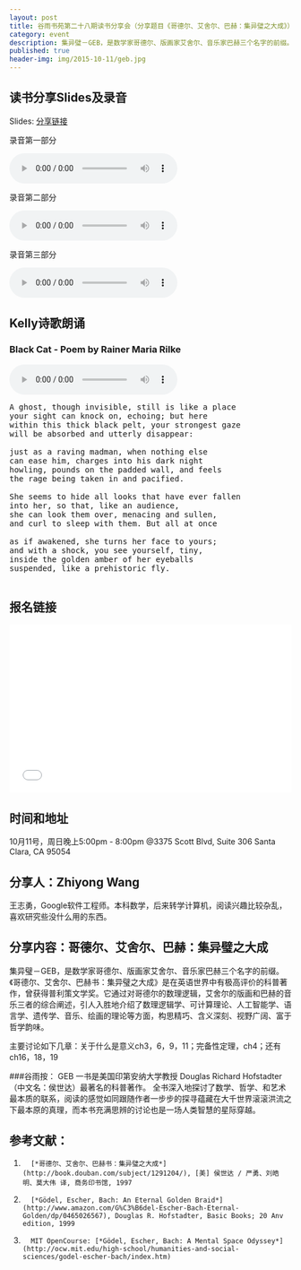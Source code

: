 ```yaml
---
layout: post
title: 谷雨书苑第二十八期读书分享会（分享题目《哥德尔、艾舍尔、巴赫：集异璧之大成》）by Zhiyong Wang
category: event
description: 集异璧－GEB，是数学家哥德尔、版画家艾舍尔、音乐家巴赫三个名字的前缀。《哥德尔、艾舍尔、巴赫书：集异璧之大成》是在英语世界中有极高评价的科普著作，曾获得普利策文学奖。它通过对哥德尔的数理逻辑，艾舍尔的版画和巴赫的音乐三者的综合阐述，引人入胜地介绍了数理逻辑学、可计算理论、人工智能学、语言学、遗传学、音乐、绘画的理论等方面，构思精巧、含义深刻、视野广阔、富于哲学韵味。
published: true
header-img: img/2015-10-11/geb.jpg
---
```


## 读书分享Slides及录音

Slides: [分享链接](https://docs.google.com/presentation/d/1eOJljqkFSauU3d-K9hMAetQrjexgIIPfLPtJqez0HhA/edit?usp=sharing)

录音第一部分

<audio controls="controls">
   <source src="{{site.www-data-url}}/audio/2015-10-11-zhiyong-wang-part1.mp3" type="audio/mpeg">
 Your browser does not support the audio element.
</audio>

录音第二部分

<audio controls="controls">
   <source src="{{site.www-data-url}}/audio/2015-10-11-zhiyong-wang-part2.mp3" type="audio/mpeg">
 Your browser does not support the audio element.
</audio>

录音第三部分

<audio controls="controls">
   <source src="{{site.www-data-url}}/audio/2015-10-11-zhiyong-wang-part3.mp3" type="audio/mpeg">
 Your browser does not support the audio element.
</audio>

## Kelly诗歌朗诵

### Black Cat - Poem by Rainer Maria Rilke

<audio controls="controls">
   <source src="{{site.www-data-url}}/audio/2015-10-11-kelly-poem.mp3" type="audio/mpeg">
 Your browser does not support the audio element.
</audio>


<pre>
A ghost, though invisible, still is like a place
your sight can knock on, echoing; but here
within this thick black pelt, your strongest gaze
will be absorbed and utterly disappear:

just as a raving madman, when nothing else
can ease him, charges into his dark night
howling, pounds on the padded wall, and feels
the rage being taken in and pacified.

She seems to hide all looks that have ever fallen
into her, so that, like an audience,
she can look them over, menacing and sullen,
and curl to sleep with them. But all at once

as if awakened, she turns her face to yours;
and with a shock, you see yourself, tiny,
inside the golden amber of her eyeballs
suspended, like a prehistoric fly.

</pre>

## 报名链接
<div style="width:100%; text-align:left;" ><iframe  src="//eventbrite.com/tickets-external?eid=18944526589&ref=etckt" frameborder="0" height="300" width="100%" vspace="0" hspace="0" marginheight="5" marginwidth="5" scrolling="auto" allowtransparency="true"></iframe></div>

## 时间和地址
10月11号，周日晚上5:00pm - 8:00pm
@3375 Scott Blvd, Suite 306
Santa Clara, CA 95054

## 分享人：Zhiyong Wang
王志勇，Google软件工程师。本科数学，后来转学计算机，阅读兴趣比较杂乱，喜欢研究些没什么用的东西。

## 分享内容：哥德尔、艾舍尔、巴赫：集异璧之大成

集异璧－GEB，是数学家哥德尔、版画家艾舍尔、音乐家巴赫三个名字的前缀。《哥德尔、艾舍尔、巴赫书：集异璧之大成》是在英语世界中有极高评价的科普著作，曾获得普利策文学奖。它通过对哥德尔的数理逻辑，艾舍尔的版画和巴赫的音乐三者的综合阐述，引人入胜地介绍了数理逻辑学、可计算理论、人工智能学、语言学、遗传学、音乐、绘画的理论等方面，构思精巧、含义深刻、视野广阔、富于哲学韵味。

主要讨论如下几章：关于什么是意义ch3，6，9，11；完备性定理，ch4；还有ch16，18，19

###谷雨按：
GEB 一书是美国印第安纳大学教授 Douglas Richard Hofstadter（中文名：侯世达）最著名的科普著作。
全书深入地探讨了数学、哲学、和艺术最本质的联系，阅读的感觉如同跟随作者一步步的探寻蕴藏在大千世界滚滚洪流之下最本原的真理，而本书充满思辨的讨论也是一场人类智慧的星际穿越。

## 参考文献：

1.       [*哥德尔、艾舍尔、巴赫书：集异璧之大成*](http://book.douban.com/subject/1291204/), [美] 侯世达 / 严勇、刘皓明、莫大伟 译, 商务印书馆, 1997

2.       [*Gödel, Escher, Bach: An Eternal Golden Braid*](http://www.amazon.com/G%C3%B6del-Escher-Bach-Eternal-Golden/dp/0465026567), Douglas R. Hofstadter, Basic Books; 20 Anv edition, 1999

3.       MIT OpenCourse: [*Gödel, Escher, Bach: A Mental Space Odyssey*](http://ocw.mit.edu/high-school/humanities-and-social-sciences/godel-escher-bach/index.htm)
